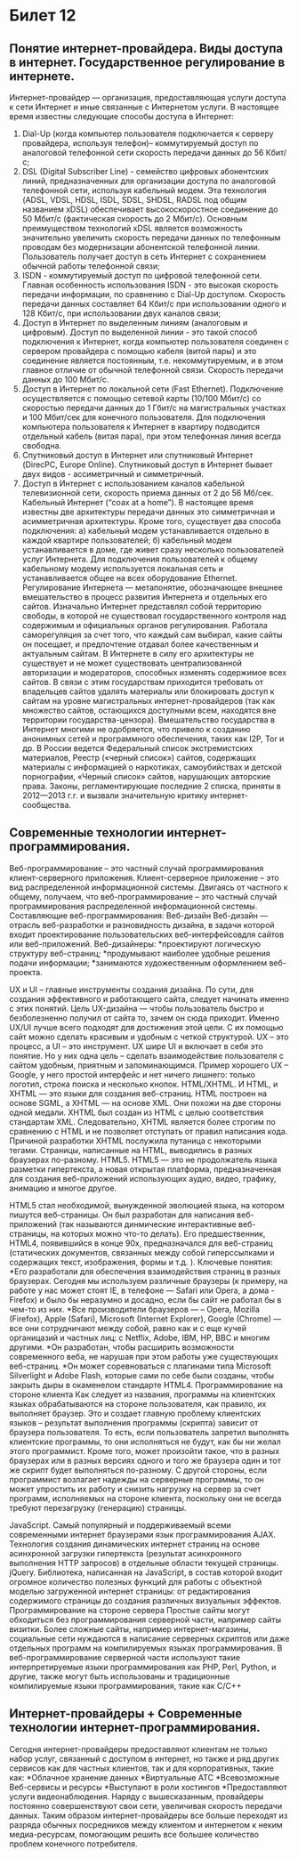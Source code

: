 Билет 12
=====================
Понятие интернет-провайдера. Виды доступа в интернет. Государственное регулирование в интернете.
-----------------------------------
Интернет-провайдер — организация, предоставляющая услуги доступа к сети Интернет и иные связанные с Интернетом услуги.
В настоящее время известны следующие способы доступа в Интернет:
1. Dial-Up (когда компьютер пользователя подключается к серверу провайдера, используя телефон)– коммутируемый доступ по аналоговой телефонной сети скорость передачи данных до 56 Кбит/с; 
2. DSL (Digital Subscriber Line) - семейство цифровых абонентских линий, предназначенных для организации доступа по аналоговой телефонной сети, используя кабельный модем. Эта технология (ADSL, VDSL, HDSL, ISDL, SDSL, SHDSL, RADSL под общим названием xDSL) обеспечивает высокоскоростное соединение до 50 Мбит/с (фактическая скорость до 2 Мбит/с). Основным преимуществом технологий xDSL является возможность значительно увеличить скорость передачи данных по телефонным проводам без модернизации абонентской телефонной линии. Пользователь получает доступ в сеть Интернет с сохранением обычной работы телефонной связи;
3. ISDN - коммутируемый доступ по цифровой телефонной сети. Главная особенность использования ISDN - это высокая скорость передачи информации, по сравнению с Dial-Up доступом. Скорость передачи данных составляет 64 Кбит/с при использовании одного и 128 Кбит/с, при использовании двух каналов связи;
4. Доступ в Интернет по выделенным линиям (аналоговым и цифровым). Доступ по выделенной линии - это такой способ подключения к Интернет, когда компьютер пользователя соединен с сервером провайдера с помощью кабеля (витой пары) и это соединение является постоянным, т.е. некоммутируемым, и в этом главное отличие от обычной телефонной связи. Скорость передачи данных до 100 Мбит/c.
5. Доступ в Интернет по локальной сети (Fast Ethernet). Подключение осуществляется с помощью сетевой карты (10/100 Мбит/с) со скоростью передачи данных до 1 Гбит/с на магистральных участках и 100 Мбит/сек для конечного пользователя. Для подключения компьютера пользователя к Интернет в квартиру подводится отдельный кабель (витая пара), при этом телефонная линия всегда свободна.
6. Спутниковый доступ в Интернет или спутниковый Интернет (DirecPC, Europe Online). Спутниковый доступ в Интернет бывает двух видов - ассиметричный и симметричный.
7. Доступ в Интернет с использованием каналов кабельной телевизионной сети, скорость приема данных от 2 до 56 Мб/сек. Кабельный Интернет (“coax at a home”). В настоящее время известны две архитектуры передачи данных это симметричная и асимметричная архитектуры. Кроме того, существует два способа подключения: а) кабельный модем устанавливается отдельно в каждой квартире пользователей; б) кабельный модем устанавливается в доме, где живет сразу несколько пользователей услуг Интернета. Для подключения пользователей к общему кабельному модему используется локальная сеть и устанавливается общее на всех оборудование Ethernet.
Регулирование Интернета — метапонятие, обозначающее внешнее вмешательство в процесс развития Интернета и отдельных его сайтов. Изначально Интернет представлял собой территорию свободы, в которой не существовал государственного контроля над содержимым и официальных органов регулирования. Работала саморегуляция за счет того, что каждый сам выбирал, какие сайты он посещает, и предпочтение отдавал более качественным и актуальным сайтам. В Интернете в силу его архитектуры не существует и не может существовать централизованной авторизации и модераторов, способных изменять содержимое всех сайтов. В связи с этим государствам приходится требовать от владельцев сайтов удалять материалы или блокировать доступ к сайтам на уровне магистральных интернет-провайдеров (так как множество сайтов, остающихся доступными всем, находятся вне территории государства-цензора). Вмешательство государства в Интернет многими не одобряется, что привело к созданию анонимных сетей и программного обеспечения, таких как I2P, Tor и др.
В России ведется Федеральный список экстремистских материалов, Реестр («черный список») сайтов, содержащих материалы с информацией о наркотиках, самоубийствах и детской порнографии, «Черный список» сайтов, нарушающих авторские права. Законы, регламентирующие последние 2 списка, приняты в 2012—2013 г.г. и вызвали значительную критику интернет-сообщества.

Современные технологии интернет-программирования.
-----------------------------------
Веб-программирование – это частный случай программирования клиент-серверного приложения. Клиент-серверное приложение – это вид распределенной информационной системы. Двигаясь от частного к общему, получаем, что веб-программирование – это частный случай программирования распределенной информационной системы.
Составляющие веб-программирования:
Веб-дизайн
Веб-дизайн — отрасль веб-разработки и разновидность дизайна, в задачи которой входит проектирование пользовательских веб-интерфейсовдля сайтов или веб-приложений.
Веб-дизайнеры:
*проектируют логическую структуру веб-страниц;
*продумывают наиболее удобные решения подачи информации;
*занимаются художественным оформлением веб-проекта.

UX и UI – главные инструменты создания дизайна. По сути, для создания эффективного и работающего сайта, следует начинать именно с этих понятий. Цель UX-дизайна — чтобы пользователь быстро и безболезненно получил от сайта то, зачем он сюда приходит. Именно UX/UI лучше всего подходят для достижения этой цели. С их помощью сайт можно сделать красивым и удобным с четкой структурой. UX – это процесс, а UI – это инструмент. UX шире UI и включает в себя это понятие. Но у них одна цель – сделать взаимодействие пользователя с сайтом удобным, приятным и запоминающимся. Пример хорошего UX – Google, у него простой интерфейс и нет ничего лишнего: только логотип, строка поиска и несколько кнопок.
HTML/XHTML.  И HTML, и XHTML — это языки для создания веб-страниц. HTML построен на основе SGML, а XHTML — на основе XML. Они похожи на две стороны одной медали. XHTML был создан из HTML с целью соответствия стандартам XML. Следовательно, XHTML является более строгим по сравнению с HTML и не позволяет отступать от правил написания кода.
Причиной разработки XHTML послужила путаница с некоторыми тегами. Страницы, написанные на HTML, выводились в разных браузерах по-разному.
HTML5. HTML5 — это не продолжатель языка разметки гипертекста, а новая открытая платформа, предназначенная для создания веб-приложений использующих аудио, видео, графику, анимацию и многое другое.

HTML5 стал необходимой, вынужденной эволюцией языка, на котором пишутся веб-страницы. Он был разработан для написания веб-приложений (так называются динмические интерактивные веб-страницы, на которых можно что-то делать). Его предшественник, HTML4, появившийся в конце 90х, предназначался для веб-страниц (статических документов, связанных между собой гиперссылками и содержащих текст, изображения, формы и т.д. ).
Ключевые понятия:
*Его разработали для обеспечения взаимодействия страниц в разных браузерах. Сегодня мы используем различные браузеры (к примеру, на работе у нас может стоят IE, в телефоне — Safari или Opera, а дома -Firefox) и было бы неразумно и досадно, если бы сайт не работал бы в чем-то из них.
*Все производители браузеров — – Opera, Mozilla (Firefox), Apple (Safari), Microsoft (Internet Explorer), Google (Chrome) — все они сотрудничают между собой, равно как и с еще кучей органицазий и частных лиц: с Netflix, Adobe, IBM, HP, BBC и многим другими.
*Он разработан, чтобы расширить возможности современного веба, не нарушая при этом работы уже существующих веб-страниц.
*Он может соревноваться с плагинами типа Microsoft Silverlight и Adobe Flash, которые сами по себе были созданы, чтобы закрыть дыры в окаменелом стандарте HTML4.
Программирование на стороне клиента
Как следует из названия, программы на клиентских языках обрабатываются на стороне пользователя, как правило, их выполняет браузер. Это и создает главную проблему клиентских языков – результат выполнения программы (скрипта) зависит от браузера пользователя. То есть, если пользователь запретил выполнять клиентские программы, то они исполняться не будут, как бы ни желал этого программист. Кроме того, может произойти такое, что в разных браузерах или в разных версиях одного и того же браузера один и тот же скрипт будет выполняться по-разному. С другой стороны, если программист возлагает надежды на серверные программы, то он может упростить их работу и снизить нагрузку на сервер за счет программ, исполняемых на стороне клиента, поскольку они не всегда требуют перезагрузку (генерацию) страницы. 

JavaScript. Самый популярный и поддерживаемый всеми современными интернет браузерами язык программирования
AJAX. Технология создания динамических интернет страниц на основе асинхронной загрузки гипертекста (результат асинхронного выполнения HTTP запросов) в отдельные области текущей страницы. 
 jQuery. Библиотека, написанная на JavaScript, в состав которой входит огромное количество полезных функций для работы с объектной моделью загруженной интернет страницы: от редактирования содержимого страницы до создания различных визуальных эффектов. 
Программирование на стороне сервера
Простые сайты могут обходиться без программирования серверной части, например сайты визитки. Более сложные сайты, например интернет-магазины, социальные сети нуждаются в написание серверных скриптов или даже отдельных программ на компилируемых языках программирования. В веб-программирование серверной части используют такие интерпретируемые языки программирования как PHP, Perl, Python, и другие, также могут быть использованы и традиционные компилируемые языки программирования, такие как C/C++

Интернет-провайдеры + Современные технологии интернет-программирования.
-----------------------------------
Сегодня интернет-провайдеры предоставляют клиентам не только набор услуг, связанный с доступом в интернет, но также и ряд других сервисов как для частных клиентов, так и для корпоративных, такие как:
*Облачное хранение данных
*Виртуальные АТС
*Всевозможные Веб-сервисы и ресурсы
*Выступают в роли хостингов
*Предоставляют услуги видеонаблюдения. 
Наряду с вышесказанным, провайдеры постоянно совершенствуют свои сети, увеличивая скорость передачи данных. Таким образом интернет-провайдеры все больше переходят из разряда обычных посредников между клиентом и интернетом к неким медиа-ресурсам, помогающим решить все большее количество проблем конечного потребителя.

